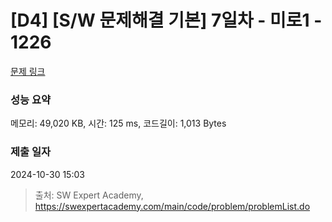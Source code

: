 # [D4] [S/W 문제해결 기본] 7일차 - 미로1 - 1226 

[문제 링크](https://swexpertacademy.com/main/code/problem/problemDetail.do?contestProbId=AV14vXUqAGMCFAYD) 

### 성능 요약

메모리: 49,020 KB, 시간: 125 ms, 코드길이: 1,013 Bytes

### 제출 일자

2024-10-30 15:03



> 출처: SW Expert Academy, https://swexpertacademy.com/main/code/problem/problemList.do